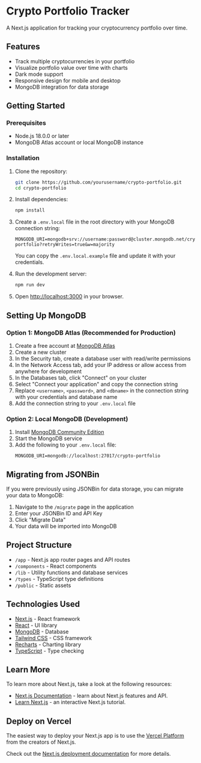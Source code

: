 # Crypto Portfolio Tracker

A Next.js application for tracking your cryptocurrency portfolio over time.

## Features

- Track multiple cryptocurrencies in your portfolio
- Visualize portfolio value over time with charts
- Dark mode support
- Responsive design for mobile and desktop
- MongoDB integration for data storage

## Getting Started

### Prerequisites

- Node.js 18.0.0 or later
- MongoDB Atlas account or local MongoDB instance

### Installation

1. Clone the repository:

   ```bash
   git clone https://github.com/yourusername/crypto-portfolio.git
   cd crypto-portfolio
   ```

2. Install dependencies:

   ```bash
   npm install
   ```

3. Create a `.env.local` file in the root directory with your MongoDB connection string:

   ```
   MONGODB_URI=mongodb+srv://username:password@cluster.mongodb.net/crypto-portfolio?retryWrites=true&w=majority
   ```

   You can copy the `.env.local.example` file and update it with your credentials.

4. Run the development server:

   ```bash
   npm run dev
   ```

5. Open [http://localhost:3000](http://localhost:3000) in your browser.

## Setting Up MongoDB

### Option 1: MongoDB Atlas (Recommended for Production)

1. Create a free account at [MongoDB Atlas](https://www.mongodb.com/cloud/atlas/register)
2. Create a new cluster
3. In the Security tab, create a database user with read/write permissions
4. In the Network Access tab, add your IP address or allow access from anywhere for development
5. In the Databases tab, click "Connect" on your cluster
6. Select "Connect your application" and copy the connection string
7. Replace `<username>`, `<password>`, and `<dbname>` in the connection string with your credentials and database name
8. Add the connection string to your `.env.local` file

### Option 2: Local MongoDB (Development)

1. Install [MongoDB Community Edition](https://www.mongodb.com/try/download/community)
2. Start the MongoDB service
3. Add the following to your `.env.local` file:
   ```
   MONGODB_URI=mongodb://localhost:27017/crypto-portfolio
   ```

## Migrating from JSONBin

If you were previously using JSONBin for data storage, you can migrate your data to MongoDB:

1. Navigate to the `/migrate` page in the application
2. Enter your JSONBin ID and API Key
3. Click "Migrate Data"
4. Your data will be imported into MongoDB

## Project Structure

- `/app` - Next.js app router pages and API routes
- `/components` - React components
- `/lib` - Utility functions and database services
- `/types` - TypeScript type definitions
- `/public` - Static assets

## Technologies Used

- [Next.js](https://nextjs.org/) - React framework
- [React](https://reactjs.org/) - UI library
- [MongoDB](https://www.mongodb.com/) - Database
- [Tailwind CSS](https://tailwindcss.com/) - CSS framework
- [Recharts](https://recharts.org/) - Charting library
- [TypeScript](https://www.typescriptlang.org/) - Type checking

## Learn More

To learn more about Next.js, take a look at the following resources:

- [Next.js Documentation](https://nextjs.org/docs) - learn about Next.js features and API.
- [Learn Next.js](https://nextjs.org/learn) - an interactive Next.js tutorial.

## Deploy on Vercel

The easiest way to deploy your Next.js app is to use the [Vercel Platform](https://vercel.com/new) from the creators of Next.js.

Check out the [Next.js deployment documentation](https://nextjs.org/docs/app/building-your-application/deploying) for more details.
